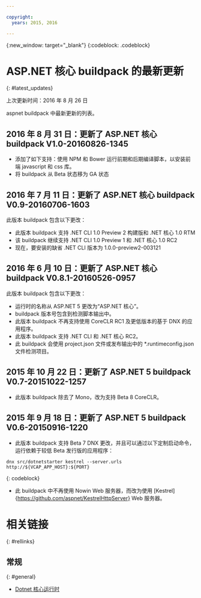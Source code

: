 ```yaml
---

copyright:
  years: 2015, 2016

---
```


{:new_window: target="_blank"}
{:codeblock: .codeblock}

# ASP.NET 核心 buildpack 的最新更新
{: #latest_updates}

上次更新时间：2016 年 8 月 26 日

aspnet buildpack 中最新更新的列表。

## 2016 年 8 月 31 日：更新了 ASP.NET 核心 buildpack V1.0-20160826-1345

* 添加了如下支持：使用 NPM 和 Bower 运行前期和后期编译脚本，以安装前端 javascript 和 css 库。
* 将 buildpack 从 Beta 状态移为 GA 状态

## 2016 年 7 月 11 日：更新了 ASP.NET 核心 buildpack V0.9-20160706-1603

此版本 buildpack 包含以下更改：

* 此版本 buildpack 支持 .NET CLI 1.0 Preview 2 构建版和 .NET 核心 1.0 RTM
* 该 buildpack 继续支持 .NET CLI 1.0 Preview 1 和 .NET 核心 1.0 RC2
* 现在，要安装的缺省 .NET CLI 版本为 1.0.0-preview2-003121

## 2016 年 6 月 10 日：更新了 ASP.NET 核心 buildpack V0.8.1-20160526-0957

此版本 buildpack 包含以下更改：

* 运行时的名称从 ASP.NET 5 更改为“ASP.NET 核心”。
* buildpack 版本号包含到检测脚本输出中。
* 此版本 buildpack 不再支持使用 CoreCLR RC1 及更低版本的基于 DNX 的应用程序。
* 此版本 buildpack 支持 .NET CLI 和 .NET 核心 RC2。
* 此 buildpack 会使用 project.json 文件或发布输出中的 *.runtimeconfig.json 文件检测项目。

## 2015 年 10 月 22 日：更新了 ASP.NET 5 buildpack V0.7-20151022-1257

* 此版本 buildpack 除去了 Mono，改为支持 Beta 8 CoreCLR。

## 2015 年 9 月 18 日：更新了 ASP.NET 5 buildpack V0.6-20150916-1220

* 此版本 buildpack 支持 Beta 7 DNX 更改，并且可以通过以下定制启动命令，运行依赖于较低 Beta 发行版的应用程序：

```
dnx src/dotnetstarter kestrel --server.urls http://${VCAP_APP_HOST}:${PORT}
```
{: codeblock}

* 此 buildpack 中不再使用 Nowin Web 服务器，而改为使用 [Kestrel]{https://github.com/aspnet/KestrelHttpServer} Web 服务器。

# 相关链接
{: #rellinks}
## 常规
{: #general}
* [Dotnet 核心运行时](index.html)
